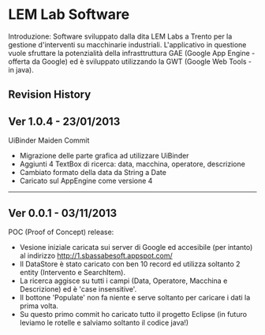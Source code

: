 LEM Lab Software
==============
Introduzione: Software sviluppato dalla dita LEM Labs a Trento per la gestione d'interventi su macchinarie industriali. L'applicativo in questione vuole sfruttare la potenzialità della infrasttruttura GAE (Google App Engine - offerta da Google) ed è sviluppato utilizzando la GWT (Google Web Tools - in java). 

Revision History
------------------------------------------------------------------------
Ver 1.0.4 - 23/01/2013
------------------------------------------------------------------------
UiBinder Maiden Commit
- Migrazione delle parte grafica ad utilizzare UiBinder
- Aggiunti 4 TextBox di ricerca: data, macchina, operatore, descrizione
- Cambiato formato della data da String a Date
- Caricato sul AppEngine come versione 4

------------------------------------------------------------------------
Ver 0.0.1 - 03/11/2013
------------------------------------------------------------------------
POC (Proof of Concept) release:
- Vesione iniziale caricata sui server di Google ed accesibile (per intanto) al indirizzo http://1.sbassabesoft.appspot.com/
- Il DataStore è stato caricato con ben 10 record ed utilizza soltanto 2 entity (Intervento e SearchItem).
- La ricerca aggisce su tutti i campi (Data, Operatore, Macchina e Descrizione) ed è 'case insensitive'.
- Il bottone 'Populate' non fa niente e serve soltanto per caricare i dati la prima volta.
- Su questo primo commit ho caricato tutto il progetto Eclipse (in futuro leviamo le rotelle e salviamo soltanto il codice java!)